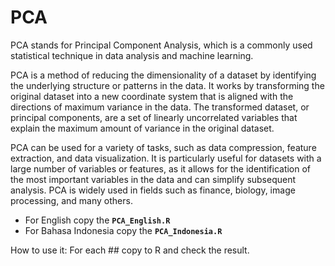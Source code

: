 # PCA
PCA stands for Principal Component Analysis, which is a commonly used statistical technique in data analysis and machine learning.

PCA is a method of reducing the dimensionality of a dataset by identifying the underlying structure or patterns in the data. It works by transforming the original dataset into a new coordinate system that is aligned with the directions of maximum variance in the data. The transformed dataset, or principal components, are a set of linearly uncorrelated variables that explain the maximum amount of variance in the original dataset.

PCA can be used for a variety of tasks, such as data compression, feature extraction, and data visualization. It is particularly useful for datasets with a large number of variables or features, as it allows for the identification of the most important variables in the data and can simplify subsequent analysis. PCA is widely used in fields such as finance, biology, image processing, and many others.

- For English copy the **```PCA_English.R```**
- For Bahasa Indonesia copy the **```PCA_Indonesia.R```**

How to use it: For each ## copy to R and check the result.
